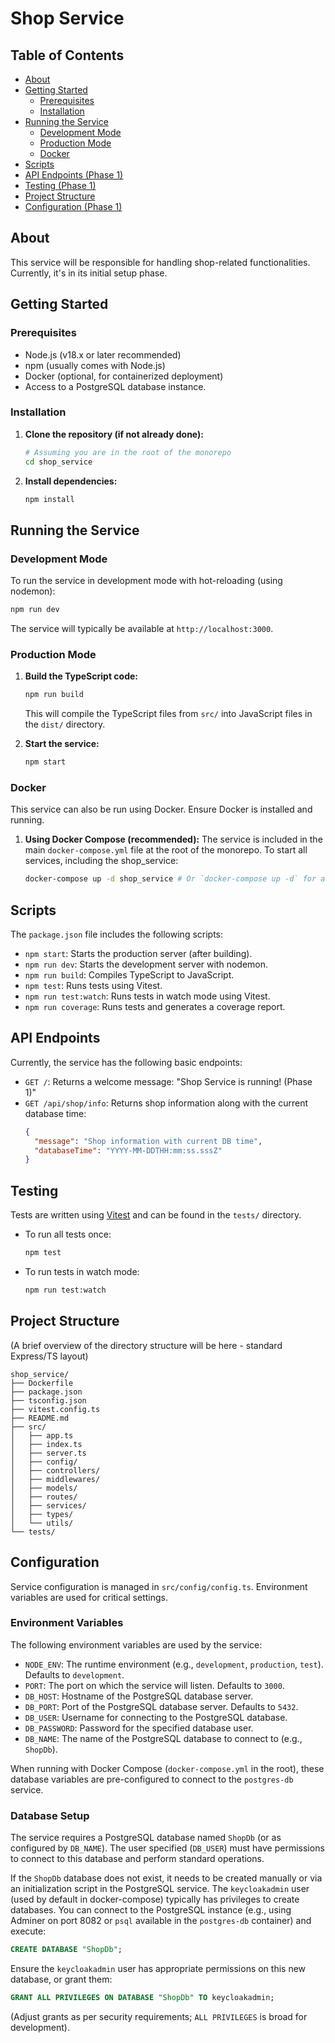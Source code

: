 # Shop Service

## Table of Contents

- [About](#about)
- [Getting Started](#getting-started)
  - [Prerequisites](#prerequisites)
  - [Installation](#installation)
- [Running the Service](#running-the-service)
  - [Development Mode](#development-mode)
  - [Production Mode](#production-mode)
  - [Docker](#docker)
- [Scripts](#scripts)
- [API Endpoints (Phase 1)](#api-endpoints-phase-1)
- [Testing (Phase 1)](#testing-phase-1)
- [Project Structure](#project-structure)
- [Configuration (Phase 1)](#configuration-phase-1)

## About

This service will be responsible for handling shop-related functionalities. Currently, it's in its initial setup phase.

## Getting Started

### Prerequisites

- Node.js (v18.x or later recommended)
- npm (usually comes with Node.js)
- Docker (optional, for containerized deployment)
- Access to a PostgreSQL database instance.

### Installation

1.  **Clone the repository (if not already done):**
    ```bash
    # Assuming you are in the root of the monorepo
    cd shop_service
    ```

2.  **Install dependencies:**
    ```bash
    npm install
    ```

## Running the Service

### Development Mode

To run the service in development mode with hot-reloading (using nodemon):

```bash
npm run dev
```

The service will typically be available at `http://localhost:3000`.

### Production Mode

1.  **Build the TypeScript code:**
    ```bash
    npm run build
    ```
    This will compile the TypeScript files from `src/` into JavaScript files in the `dist/` directory.

2.  **Start the service:**
    ```bash
    npm start
    ```

### Docker

This service can also be run using Docker. Ensure Docker is installed and running.

1.  **Using Docker Compose (recommended):**
    The service is included in the main `docker-compose.yml` file at the root of the monorepo.
    To start all services, including the shop_service:
    ```bash
    docker-compose up -d shop_service # Or `docker-compose up -d` for all
    ```

## Scripts

The `package.json` file includes the following scripts:

-   `npm start`: Starts the production server (after building).
-   `npm run dev`: Starts the development server with nodemon.
-   `npm run build`: Compiles TypeScript to JavaScript.
-   `npm test`: Runs tests using Vitest.
-   `npm run test:watch`: Runs tests in watch mode using Vitest.
-   `npm run coverage`: Runs tests and generates a coverage report.

## API Endpoints

Currently, the service has the following basic endpoints:

-   `GET /`: Returns a welcome message: "Shop Service is running! (Phase 1)"
-   `GET /api/shop/info`: Returns shop information along with the current database time:
    ```json
    {
      "message": "Shop information with current DB time",
      "databaseTime": "YYYY-MM-DDTHH:mm:ss.sssZ"
    }
    ```

## Testing

Tests are written using [Vitest](https://vitest.dev/) and can be found in the `tests/` directory.

-   To run all tests once:
    ```bash
    npm test
    ```
-   To run tests in watch mode:
    ```bash
    npm run test:watch
    ```

## Project Structure

(A brief overview of the directory structure will be here - standard Express/TS layout)
```
shop_service/
├── Dockerfile
├── package.json
├── tsconfig.json
├── vitest.config.ts
├── README.md
├── src/
│   ├── app.ts
│   ├── index.ts
│   ├── server.ts
│   ├── config/
│   ├── controllers/
│   ├── middlewares/
│   ├── models/
│   ├── routes/
│   ├── services/
│   ├── types/
│   └── utils/
└── tests/
```

## Configuration

Service configuration is managed in `src/config/config.ts`. Environment variables are used for critical settings.

### Environment Variables

The following environment variables are used by the service:

-   `NODE_ENV`: The runtime environment (e.g., `development`, `production`, `test`). Defaults to `development`.
-   `PORT`: The port on which the service will listen. Defaults to `3000`.
-   `DB_HOST`: Hostname of the PostgreSQL database server.
-   `DB_PORT`: Port of the PostgreSQL database server. Defaults to `5432`.
-   `DB_USER`: Username for connecting to the PostgreSQL database.
-   `DB_PASSWORD`: Password for the specified database user.
-   `DB_NAME`: The name of the PostgreSQL database to connect to (e.g., `ShopDb`).

When running with Docker Compose (`docker-compose.yml` in the root), these database variables are pre-configured to connect to the `postgres-db` service.

### Database Setup

The service requires a PostgreSQL database named `ShopDb` (or as configured by `DB_NAME`).
The user specified (`DB_USER`) must have permissions to connect to this database and perform standard operations.

If the `ShopDb` database does not exist, it needs to be created manually or via an initialization script in the PostgreSQL service. The `keycloakadmin` user (used by default in docker-compose) typically has privileges to create databases. You can connect to the PostgreSQL instance (e.g., using Adminer on port 8082 or `psql` available in the `postgres-db` container) and execute:
```sql
CREATE DATABASE "ShopDb";
```
Ensure the `keycloakadmin` user has appropriate permissions on this new database, or grant them:
```sql
GRANT ALL PRIVILEGES ON DATABASE "ShopDb" TO keycloakadmin;
```
(Adjust grants as per security requirements; `ALL PRIVILEGES` is broad for development).
